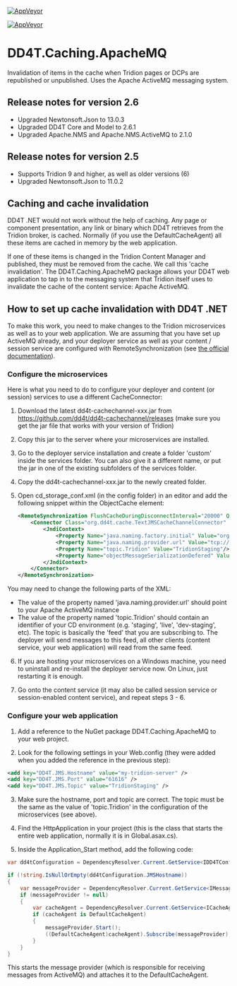 [![AppVeyor](https://ci.appveyor.com/api/projects/status/github/dd4t/DD4T.Caching.ApacheMQ?branch=master&svg=true&passingText=master)](https://ci.appveyor.com/project/DD4T/dd4t-caching-apachemq)

[![AppVeyor](https://ci.appveyor.com/api/projects/status/github/dd4t/DD4T.Caching.ApacheMQ?branch=develop&svg=true&passingText=develop)](https://ci.appveyor.com/project/DD4T/dd4t-caching-apachemq)
# DD4T.Caching.ApacheMQ
Invalidation of items in the cache when Tridion pages or DCPs are republished or unpublished. Uses the Apache ActiveMQ messaging system.

## Release notes for version 2.6
- Upgraded Newtonsoft.Json to 13.0.3
- Upgraded DD4T Core and Model to 2.6.1
- Upgraded Apache.NMS and Apache.NMS.ActiveMQ to 2.1.0

## Release notes for version 2.5

- Supports Tridion 9 and higher, as well as older versions (6)
- Upgraded Newtonsoft.Json to 11.0.2

## Caching and cache invalidation
DD4T .NET would not work without the help of caching. Any page or component presentation, any link or binary which DD4T retrieves from the Tridion broker, is cached. Normally (if you use the DefaultCacheAgent) all these items are cached in memory by the web application.

If one of these items is changed in the Tridion Content Manager and published, they must be removed from the cache. We call this 'cache invalidation'. The DD4T.Caching.ApacheMQ package allows your DD4T web application to tap in to the messaging system that Tridion itself uses to invalidate the cache of the content service: Apache ActiveMQ. 

## How to set up cache invalidation with DD4T .NET

To make this work, you need to make changes to the Tridion microservices as well as to your web application. We are assuming that you have set up ActiveMQ already, and your deployer service as well as your content / session service are configured with RemoteSynchronization (see [the official documentation](https://docs.sdl.com/LiveContent/content/en-US/SDL%20Tridion%20Sites-v2/GUID-7E728735-073B-4827-AABE-B45592CFF36D)).


### Configure the microservices
Here is what you need to do to configure your deployer and content (or session) services to use a different CacheConnector:

1. Download the latest dd4t-cachechannel-xxx.jar from https://github.com/dd4t/dd4t-cachechannel/releases (make sure you get the jar file that works with your version of Tridion)

2. Copy this jar to the server where your microservices are installed.

3. Go to the deployer service installation and create a folder 'custom' inside the services folder. You can also give it a different name, or put the jar in one of the existing subfolders of the services folder.

4. Copy the dd4t-cachechannel-xxx.jar to the newly created folder.

5. Open cd_storage_conf.xml (in the config folder) in an editor and add the following snippet within the ObjectCache element:

    ``` xml
    <RemoteSynchronization FlushCacheDuringDisconnectInterval="20000" Queuesize="5120" ServiceMonitorInterval="10000">
        <Connector Class="org.dd4t.cache.TextJMSCacheChannelConnector" Topic="Tridion">
            <JndiContext>
                <Property Name="java.naming.factory.initial" Value="org.apache.activemq.jndi.ActiveMQInitialContextFactory"/>
                <Property Name="java.naming.provider.url" Value="tcp://127.0.0.1:61616?soTimeout=5000"/>
                <Property Name="topic.Tridion" Value="TridionStaging"/>
                <Property Name="objectMessageSerializationDefered" Value="true"/>
            </JndiContext>
        </Connector>
    </RemoteSynchronization>
    ```

You may need to change the following parts of the XML:

- The value of the property named 'java.naming.provider.url' should point to your Apache ActiveMQ instance
- The value of the property named 'topic.Tridion' should contain an identifier of your CD environment (e.g. 'staging', 'live', 'dev-staging', etc). The topic is basically the 'feed' that you are subscribing to. The deployer will send messages to this feed, all other clients (content service, your web application) will read from the same feed.

6. If you are hosting your microservices on a Windows machine, you need to uninstall and re-install the deployer service now. On Linux, just restarting it is enough.

7. Go onto the content service (it may also be called session service or session-enabled content service), and repeat steps 3 - 6.


### Configure your web application

1. Add a reference to the NuGet package DD4T.Caching.ApacheMQ to your web project.

2. Look for the following settings in your Web.config (they were added when you added the reference in the previous step):

``` xml
<add key="DD4T.JMS.Hostname" value="my-tridion-server" />
<add key="DD4T.JMS.Port" value="61616" />
<add key="DD4T.JMS.Topic" value="TridionStaging" />
```

3. Make sure the hostname, port and topic are correct. The topic must be the same as the value of 'topic.Tridion' in the configuration of the microservices (see above).

4. Find the HttpApplication in your project (this is the class that starts the entire web application, normally it is in Global.asax.cs).

5. Inside the Application_Start method, add the following code:

``` c#
var dd4tConfiguration = DependencyResolver.Current.GetService<IDD4TConfiguration>();

if (!string.IsNullOrEmpty(dd4tConfiguration.JMSHostname))
{
    var messageProvider = DependencyResolver.Current.GetService<IMessageProvider>() as JMSMessageProvider;
    if (messageProvider != null)
    {
        var cacheAgent = DependencyResolver.Current.GetService<ICacheAgent>();
        if (cacheAgent is DefaultCacheAgent)
        {
            messageProvider.Start();
            ((DefaultCacheAgent)cacheAgent).Subscribe(messageProvider);
        }
    }
}
```  

This starts the message provider (which is responsible for receiving messages from ActiveMQ) and attaches it to the DefaultCacheAgent.










